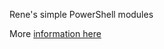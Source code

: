Rene's simple PowerShell modules

More [information here](https://renenyffenegger.ch/notes/Windows/PowerShell/modules/personal)

